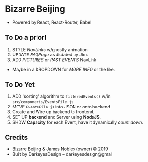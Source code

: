 # Bizarre Beijing
+ Powered by React, React-Router, Babel

## To Do a priori
1. STYLE *NavLinks* w/ghostly animation
2. UPDATE *FAQPage* as dictated by Jim.
3. ADD *PICTURES* or *PAST EVENTS* NavLink
  + Maybe in a DROPDOWN for *MORE INFO* or the like.

## To Do Yet
1. ADD 'sorting' algorithm to `filteredEvents()` w/in `src/components/EventsFile.js`
2. MOVE `EventsFile.js` into JSON or onto backend.
  1. Create and Wire up backend to frontend.
3. SET UP **backend** and Server using **NodeJS**.
4. SHOW **Capacity** for each Event, have it dynamically *count down*.

## Credits
+ Bizarre Beijing & James Nobles (owner) © 2019
+ Built by DarkeyesDesign – darkeyesdesign@gmail